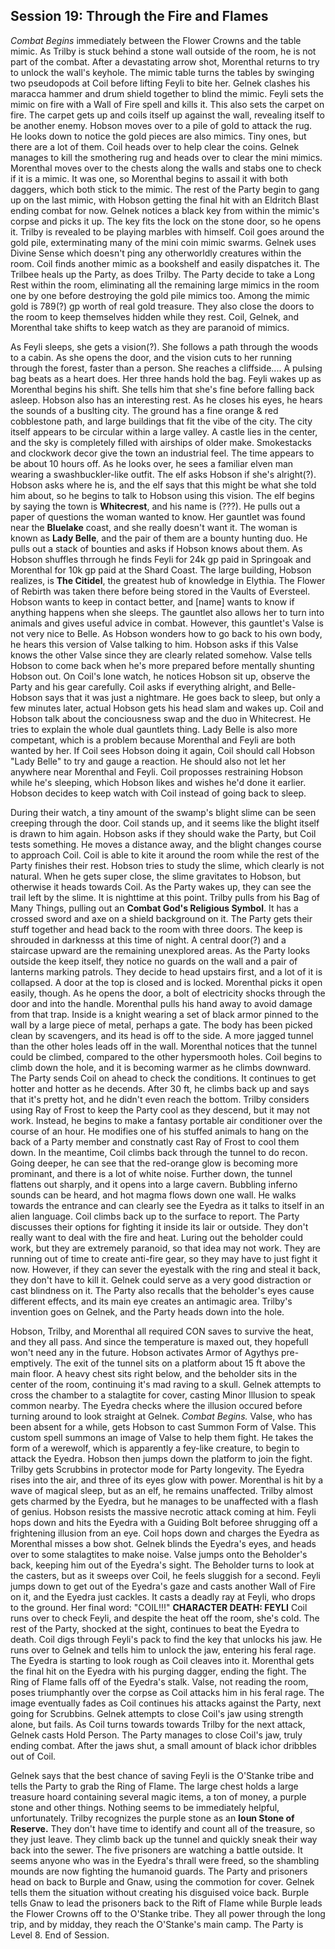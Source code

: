 ## Session 19: Through the Fire and Flames

*Combat Begins* immediately between the Flower Crowns and the table mimic. As Trilby is stuck behind a stone wall outside of the room, he is not part of the combat. After a devastating arrow shot, Morenthal returns to try to unlock the wall's keyhole. The mimic table turns the tables by swinging two pseudopods at Coil before lifting Feyli to bite her. Gelnek clashes his maracca hammer and drum shield together to blind the mimic. Feyli sets the mimic on fire with a Wall of Fire spell and kills it. This also sets the carpet on fire. The carpet gets up and coils itself up against the wall, revealing itself to be another enemy. Hobson moves over to a pile of gold to attack the rug. He looks down to notice the gold pieces are also mimics. Tiny ones, but there are a lot of them. Coil heads over to help clear the coins. Gelnek manages to kill the smothering rug and heads over to clear the mini mimics. Morenthal moves over to the chests along the walls and stabs one to check if it is a mimic. It was one, so Morenthal begins to assail it with both daggers, which both stick to the mimic. The rest of the Party begin to gang up on the last mimic, with Hobson getting the final hit with an Eldritch Blast ending combat for now. Gelnek notices a black key from within the mimic's corpse and picks it up. The key fits the lock on the stone door, so he opens it. Trilby is revealed to be playing marbles with himself. Coil goes around the gold pile, exterminating many of the mini coin mimic swarms. Gelnek uses Divine Sense which doesn't ping any otherworldly creatures within the room. Coil finds another mimic as a bookshelf and easily dispatches it. The Trilbee heals up the Party, as does Trilby. The Party decide to take a Long Rest within the room, eliminating all the remaining large mimics in the room one by one before destroying the gold pile mimics too. Among the mimic gold is 789(?) gp worth of real gold treasure. They also close the doors to the room to keep themselves hidden while they rest. Coil, Gelnek, and Morenthal take shifts to keep watch as they are paranoid of mimics.

As Feyli sleeps, she gets a vision(?). She follows a path through the woods to a cabin. As she opens the door, and the vision cuts to her running through the forest, faster than a person. She reaches a cliffside.... A pulsing bag beats as a heart does. Her three hands hold the bag. Feyli wakes up as Morenthal begins his shift. She tells him that she's fine before falling back asleep. Hobson also has an interesting rest. As he closes his eyes, he hears the sounds of a buslting city. The ground has a fine orange & red cobblestone path, and large buildings that fit the vibe of the city. The city itself appears to be circular within a large valley. A castle lies in the center, and the sky is completely filled with airships of older make. Smokestacks and clockwork decor give the town an industrial feel. The time appears to be about 10 hours off. As he looks over, he sees a familiar elven man wearing a swashbuckler-like outfit. The elf asks Hobson if she's alright(?). Hobson asks where he is, and the elf says that this might be what she told him about, so he begins to talk to Hobson using this vision. The elf begins by saying the town is **Whitecrest**, and his name is (???). He pulls out a paper of questions the woman wanted to know. Her gauntlet was found near the **Bluelake** coast, and she really doesn't want it. The woman is known as **Lady Belle**, and the pair of them are a bounty hunting duo. He pulls out a stack of bounties and asks if Hobson knows about them. As Hobson shuffles thrrough he finds Feyli for 24k gp paid in Springoak and Morenthal for 10k gp paid at the Shard Coast. The large building, Hobson realizes, is **The Citidel**, the greatest hub of knowledge in Elythia. The Flower of Rebirth was taken there before being stored in the Vaults of Eversteel. Hobson wants to keep in contact better, and [name] wants to know if anything happens when she sleeps. The gauntlet also allows her to turn into animals and gives useful advice in combat. However, this gauntlet's Valse is not very nice to Belle. As Hobson wonders how to go back to his own body, he hears this version of Valse talking to him. Hobson asks if this Valse knows the other Valse since they are clearly related somehow. Valse tells Hobson to come back when he's more prepared before mentally shunting Hobson out. On Coil's lone watch, he notices Hobson sit up, observe the Party and his gear carefully. Coil asks if everything alright, and Belle-Hobson says that it was just a nightmare. He goes back to sleep, but only a few minutes later, actual Hobson gets his head slam and wakes up. Coil and Hobson talk about the conciousness swap and the duo in Whitecrest. He tries to explain the whole dual gauntlets thing. Lady Belle is also more competant, which is a problem because Morenthal and Feyli are both wanted by her. If Coil sees Hobson doing it again, Coil should call Hobson "Lady Belle" to try and gauge a reaction. He should also not let her anywhere near Morenthal and Feyli. Coil proposses restraining Hobson while he's sleeping, which Hobson likes and wishes he'd done it earlier. Hobson decides to keep watch with Coil instead of going back to sleep.

During their watch, a tiny amount of the swamp's blight slime can be seen creeping through the door. Coil stands up, and it seems like the blight itself is drawn to him again. Hobson asks if they should wake the Party, but Coil tests something. He moves a distance away, and the blight changes course to approach Coil. Coil is able to kite it around the room while the rest of the Party finishes their rest. Hobson tries to study the slime, which clearly is not natural. When he gets super close, the slime gravitates to Hobson, but otherwise it heads towards Coil. As the Party wakes up, they can see the trail left by the slime. It is nighttime at this point. Trilby pulls from his Bag of Many Things, pulling out an **Combat God's Religious Symbol**. It has a crossed sword and axe on a shield background on it. The Party gets their stuff together and head back to the room with three doors. The keep is shrouded in darknesss at this time of night. A central door(?) and a staircase upward are the remaining unexplored areas. As the Party looks outside the keep itself, they notice no guards on the wall and a pair of lanterns marking patrols. They decide to head upstairs first, and a lot of it is collapsed. A door at the top is closed and is locked. Morenthal picks it open easily, though. As he opens the door, a bolt of electricity shocks through the door and into the handle. Morenthal pulls his hand away to avoid damage from that trap. Inside is a knight wearing a set of black armor pinned to the wall by a large piece of metal, perhaps a gate. The body has been picked clean by scavengers, and its head is off to the side. A more jagged tunnel than the other holes leads off in the wall. Morenthal notices that the tunnel could be climbed, compared to the other hypersmooth holes. Coil begins to climb down the hole, and it is becoming warmer as he climbs downward. The Party sends Coil on ahead to check the conditions. It continues to get hotter and hotter as he decends. After 30 ft, he climbs back up and says that it's pretty hot, and he didn't even reach the bottom. Trilby considers using Ray of Frost to keep the Party cool as they descend, but it may not work. Instead, he begins to make a fantasy portable air conditioner over the course of an hour. He modifies one of his stuffed animals to hang on the back of a Party member and constnatly cast Ray of Frost to cool them down. In the meantime, Coil climbs back through the tunnel to do recon. Going deeper, he can see that the red-orange glow is becoming more prominant, and there is a lot of white noise. Further down, the tunnel flattens out sharply, and it opens into a large cavern. Bubbling inferno sounds can be heard, and hot magma flows down one wall. He walks towards the entrance and can clearly see the Eyedra as it talks to itself in an alien language. Coil climbs back up to the surface to report. The Party discusses their options for fighting it inside its lair or outside. They don't really want to deal with the fire and heat. Luring out the beholder could work, but they are extremely paranoid, so that idea may not work. They are running out of time to create anti-fire gear, so they may have to just fight it now. However, if they can sever the eyestalk with the ring and steal it back, they don't have to kill it. Gelnek could serve as a very good distraction or cast blindness on it. The Party also recalls that the beholder's eyes cause different effects, and its main eye creates an antimagic area. Trilby's invention goes on Gelnek, and the Party heads down into the hole.

Hobson, Trilby, and Morenthal all required CON saves to survive the heat, and they all pass. And since the temperature is maxed out, they hopefull won't need any in the future. Hobson activates Armor of Agythys pre-emptively. The exit of the tunnel sits on a platform about 15 ft above the main floor. A heavy chest sits right below, and the beholder sits in the center of the room, continuing it's mad raving to a skull. Gelnek attempts to cross the chamber to a stalagtite for cover, casting Minor Illusion to speak common nearby. The Eyedra checks where the illusion occured before turning around to look straight at Gelnek. *Combat Begins.* Valse, who has been absent for a while, gets Hobson to cast Summon Form of Valse. This custom spell summons an image of Valse to help them fight. He takes the form of a werewolf, which is apparently a fey-like creature, to begin to attack the Eyedra. Hobson then jumps down the platform to join the fight. Trilby gets Scrubbins in protector mode for Party longevity. The Eyedra rises into the air, and three of its eyes glow with power. Morenthal is hit by a wave of magical sleep, but as an elf, he remains unaffected. Trilby almost gets charmed by the Eyedra, but he manages to be unaffected with a flash of genius. Hobson resists the massive necrotic attack coming at him. Feyli hops down and hits the Eyedra with a Guiding Bolt beforee shrugging off a frightening illusion from an eye. Coil hops down and charges the Eyedra as Morenthal misses a bow shot. Gelnek blinds the Eyedra's eyes, and heads over to some stalagtites to make noise. Valse jumps onto the Beholder's back, keeping him out of the Eyedra's sight. The Beholder turns to look at the casters, but as it sweeps over Coil, he feels sluggish for a second. Feyli jumps down to get out of the Eyedra's gaze and casts another Wall of Fire on it, and the Eyedra just cackles. It casts a deadly ray at Feyli, who drops to the ground. Her final word: "COIL!!!" **CHARACTER DEATH: FEYLI** Coil runs over to check Feyli, and despite the heat off the room, she's cold. The rest of the Party, shocked at the sight, continues to beat the Eyedra to death. Coil digs through Feyli's pack to find the key that unlocks his jaw. He runs over to Gelnek and tells him to unlock the jaw, entering his feral rage. The Eyedra is starting to look rough as Coil cleaves into it. Morenthal gets the final hit on the Eyedra with his purging dagger, ending the fight. The Ring of Flame falls off of the Eyedra's stalk. Valse, not reading the room, poses triumphantly over the corpse as Coil attacks him in his feral rage. The image eventually fades as Coil continues his attacks against the Party, next going for Scrubbins. Gelnek attempts to close Coil's jaw using strength alone, but fails. As Coil turns towards towards Trilby for the next attack, Gelnek casts Hold Person. The Party manages to close Coil's jaw, truly ending combat. After the jaws shut, a small amount of black ichor dribbles out of Coil.

Gelnek says that the best chance of saving Feyli is the O'Stanke tribe and tells the Party to grab the Ring of Flame. The large chest holds a large treasure hoard containing several magic items, a ton of money, a purple stone and other things. Nothing seems to be immediately helpful, unfortunately. Trilby recognizes the purple stone as an **Ioun Stone of Reserve.** They don't have time to identify and count all of the treasure, so they just leave. They climb back up the tunnel and quickly sneak their way back into the sewer. The five prisoners are watching a battle outside. It seems anyone who was in the Eyedra's thrall were freed, so the shambling mounds are now fighting the humanoid guards. The Party and prisoners head on back to Burple and Gnaw, using the commotion for cover. Gelnek tells them the situation without creating his disguised voice back. Burple tells Gnaw to lead the prisoners back to the Rift of Flame while Burple leads the Flower Crowns off to the O'Stanke tribe. They all power through the long trip, and by midday, they reach the O'Stanke's main camp. The Party is Level 8. End of Session. 